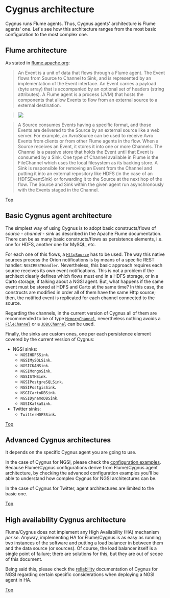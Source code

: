 # <a name="top"></a>Cygnus architecture
Cygnus runs Flume agents. Thus, Cygnus agents' architecture is Flume agents' one. Let's see how this architecture ranges from the most basic configuration to the most complex one.

## Flume architecture
As stated in [flume.apache.org](http://flume.apache.org/FlumeDeveloperGuide.html):

>An Event is a unit of data that flows through a Flume agent. The Event flows from Source to Channel to Sink, and is represented by an implementation of the Event interface. An Event carries a payload (byte array) that is accompanied by an optional set of headers (string attributes). A Flume agent is a process (JVM) that hosts the components that allow Events to flow from an external source to a external destination.

>![](http://flume.apache.org/_images/DevGuide_image00.png)

>A Source consumes Events having a specific format, and those Events are delivered to the Source by an external source like a web server. For example, an AvroSource can be used to receive Avro Events from clients or from other Flume agents in the flow. When a Source receives an Event, it stores it into one or more Channels. The Channel is a passive store that holds the Event until that Event is consumed by a Sink. One type of Channel available in Flume is the FileChannel which uses the local filesystem as its backing store. A Sink is responsible for removing an Event from the Channel and putting it into an external repository like HDFS (in the case of an HDFSEventSink) or forwarding it to the Source at the next hop of the flow. The Source and Sink within the given agent run asynchronously with the Events staged in the Channel.

[Top](#top)

## Basic Cygnus agent architecture
The simplest way of using Cygnus is to adopt basic constructs/flows of <i>source - channel - sink</i> as described in the Apache Flume documentation. There can be as many basic constructs/flows as persistence elements, i.e. one for HDFS, another one for MySQL, etc.

For each one of this flows, a [`HttpSource`](http://flume.apache.org/FlumeUserGuide.html#http-source) has to be used. The way this native sources process the Orion notifications is by means of a specific REST handler: `NGSIRESTHandler`. Nevertheless, this basic approach requires each source receives its own event notifications. This is not a problem if the architect clearly defines which flows must end in a HDFS storage, or in a Carto storage, if talking about a NGSI agent. But, what happens if the same event must be stored at HDFS and Carto at the same time? In this case, the constructs are modified in order all of them have the same Http source; then, the notified event is replicated for each channel connected to the source.

Regarding the channels, in the current version of Cygnus all of them are recommended to be of type [`MemoryChannel`](http://flume.apache.org/FlumeUserGuide.html#memory-channel), nevertheless nothing avoids a [`FileChannel`](http://flume.apache.org/FlumeUserGuide.html#file-channel) or a [`JDBCChannel`](http://flume.apache.org/FlumeUserGuide.html#jdbc-channel) can be used.

Finally, the sinks are custom ones, one per each persistence element covered by the current version of Cygnus:

* NGSI sinks:
    * `NGSIHDFSSink`.
    * `NGSIMySQLSink`.
    * `NGSICKANSink`.
    * `NGSIMongoSink`.
    * `NGSISTHSink`.
    * `NGSIPostgreSQLSink`.
    * `NGSIPostgisSink`.
    * `NSGICartoDBSink`.
    * `NGSIDynamoDBSink`.
    * `NGSIKafkaSink`.
* Twitter sinks:
    * `TwitterHDFSSink`.

[Top](#top)

## Advanced Cygnus architectures
It depends on the specific Cygnus agent you are going to use.

In the case of Cygnus for NGSI, please check the [configuration examples](cygnus-ngsi/installation_and_administration_guide/configuration_examples.md). Because Flume/Cygnus configurations derive from Flume/Cygnus agent architecture, by checking the advanced configuration examples you'll be able to understand how complex Cygnus for NGSI architectures can be.

In the case of Cygnus for Twitter, agent architectures are limited to the basic one.

[Top](#top)

## High availability Cygnus architecture
Flume/Cygnus does not implement any High Availability (HA) mechanism *per se*. Anyway, implementing HA for Flume/Cygnus is as easy as running two instances of the software and putting a load balancer in between them and the data source (or sources). Of course, the load balancer itself is a single point of failure; there are solutions for this, but they are out of scope of this document.

Being said this, please check the [reliability](cygnus-ngsi/installation_and_administration_guide/reliability.md) documentation of Cygnus for NGSI regarding certain specific considerations when deploying a NGSI agent in HA.

[Top](#top)
